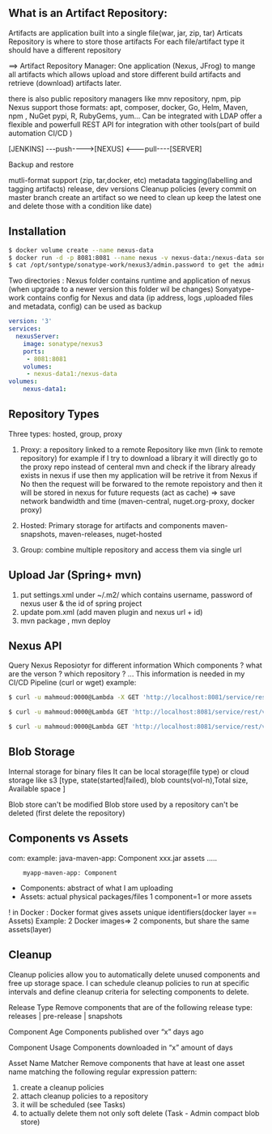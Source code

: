 ###
## What is an Artifact Repository: 
Artifacts are application built into a single file(war, jar, zip, tar) 
Articats Repository is where to store those artifacts
For each file/artifact type it should have a different repository

==> Artifact Repository Manager: One application (Nexus, JFrog) to mange all artifacts which allows upload and store different build artifacts and retrieve (download) artifacts later.

there is also public repository managers like mnv repository, npm, pip
Nexus support those formats: apt, composer, docker, Go, Helm, Maven, npm , NuGet pypi, R, RubyGems, yum...
Can be integrated with LDAP
offer a flexible and powerfull REST API for integration with other tools(part of build automation CI/CD )

[JENKINS] ---push---->[NEXUS] <---pull----[SERVER]

Backup and restore

mutli-format support (zip, tar,docker, etc)
metadata tagging(labelling and tagging artifacts) release, dev versions
Cleanup policies (every commit on master branch create an artifact so we need to clean up keep the latest one and delete those with a condition like date)




## Installation
```bash
$ docker volume create --name nexus-data
$ docker run -d -p 8081:8081 --name nexus -v nexus-data:/nexus-data sonatype/nexus3
$ cat /opt/sontype/sonatype-work/nexus3/admin.password to get the admin pwd
```
Two directories : 
Nexus folder contains runtime and application of nexus (when upgrade to a newer version this folder wil be changes)
Sonyatype-work contains config for Nexus and data (ip address, logs ,uploaded files and metadata, config) can be used as backup 
```yaml
version: '3'
services:
  nexusServer:
    image: sonatype/nexus3
    ports:
     - 8081:8081
    volumes:
     - nexus-data1:/nexus-data
volumes: 
    nexus-data1:
```

## Repository Types

Three types: hosted, group, proxy
1. Proxy: a repository linked to a remote Repository like mvn (link to remote repository) for example if I try to download a library it will directly go to the proxy repo instead of centeral mvn and check if the library already exists in nexus if use then my application will be retrive it from Nexus if No then the request will be forwared to the remote repoistory and then it will be stored in nexus for future requests (act as cache)
=> save network bandwidth and time 
(maven-central, nuget.org-proxy, docker proxy)

2. Hosted: Primary storage for artifacts and components 
maven-snapshots, maven-releases, nuget-hosted

3. Group: combine multiple repository and access them via single url

## Upload Jar (Spring+ mvn)

1. put settings.xml  under ~/.m2/ which contains username, password of nexus user & the id of spring project
2. update pom.xml (add maven plugin and nexus url + id)
3. mvn package , mvn deploy

## Nexus API

Query Nexus Reposiotyr for different information 
Which components ? what are the verson ? which repository ? ...
This information is needed in my CI/CD Pipeline
(curl or wget)
example: 

```bash
$ curl -u mahmoud:0000@Lambda -X GET 'http://localhost:8081/service/rest/v1/repositories'

$ curl -u mahmoud:0000@Lambda GET 'http://localhost:8081/service/rest/v1/components?repository=maven-snapshots' 

$ curl -u mahmoud:0000@Lambda GET 'http://localhost:8081/service/rest/v1/components/<id-component>'
```

## Blob Storage
Internal storage for binary files
It can be local storage(file type) or cloud storage like s3
[type, state(started|failed), blob counts(vol-n),Total size, Available space ] 

Blob store can't be modified
Blob store used by a repository can't be deleted (first delete the repository)

## Components vs Assets

com:
    example:
        java-maven-app: Component 
        xxx.jar   assets
        .....

        myapp-maven-app: Component 

- Components: abstract of what I am uploading  
- Assets: actual physical packages/files 
1 component=1 or more assets

! in Docker : Docker format gives assets unique identifiers(docker layer == Assets) 
Example: 2 Docker images=> 2 components, but share the same assets(layer)


## Cleanup
Cleanup policies allow you to automatically delete unused components and free up storage space.
I can schedule cleanup policies to run at specific intervals and define cleanup criteria for selecting components to delete.

Release Type
Remove components that are of the following release type: releases | pre-release | snapshots

Component Age
Components published over “x” days ago 

Component Usage
Components downloaded in “x” amount of days 

Asset Name Matcher
Remove components that have at least one asset name matching the following regular expression pattern:

1. create a cleanup policies 
2. attach cleanup policies to a repository
3. it will be scheduled (see Tasks)
4. to actually delete them not only soft delete (Task - Admin compact blob store)

